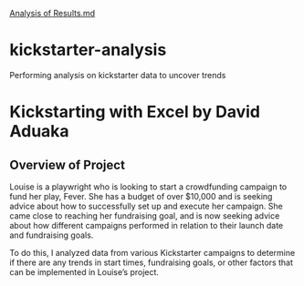 [Analysis of Results.md](https://github.com/DavidAduaka/kickstarter-analysis/files/6683387/Analysis.of.Results.md)
# kickstarter-analysis
Performing analysis on kickstarter data to uncover trends 
# Kickstarting with Excel by David Aduaka 
## Overview of Project
Louise is a playwright who is looking to start a crowdfunding campaign to fund her play, Fever. She has a budget of over $10,000 and is seeking advice about how to successfully set up and execute her campaign. She came close to reaching her fundraising goal, and is now seeking advice about how different campaigns performed in relation to their launch date and fundraising goals.

To do this, I analyzed data from various Kickstarter campaigns to determine if there are any trends in start times, fundraising goals, or other factors that can be implemented in Louise’s project.
